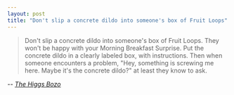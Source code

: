 ```yaml
---
layout: post
title: "Don't slip a concrete dildo into someone's box of Fruit Loops"
---
```


> Don't slip a concrete dildo into someone's box of Fruit Loops. They won't be happy with your Morning Breakfast Surprise. Put the concrete dildo in a clearly labeled box, with instructions. Then when someone encounters a problem, "Hey, something is screwing me here. Maybe it's the concrete dildo?" at least they know to ask.

*-- [The Higgs Bozo][1]*


  [1]: http://www.ruby-forum.com/topic/204105#888973